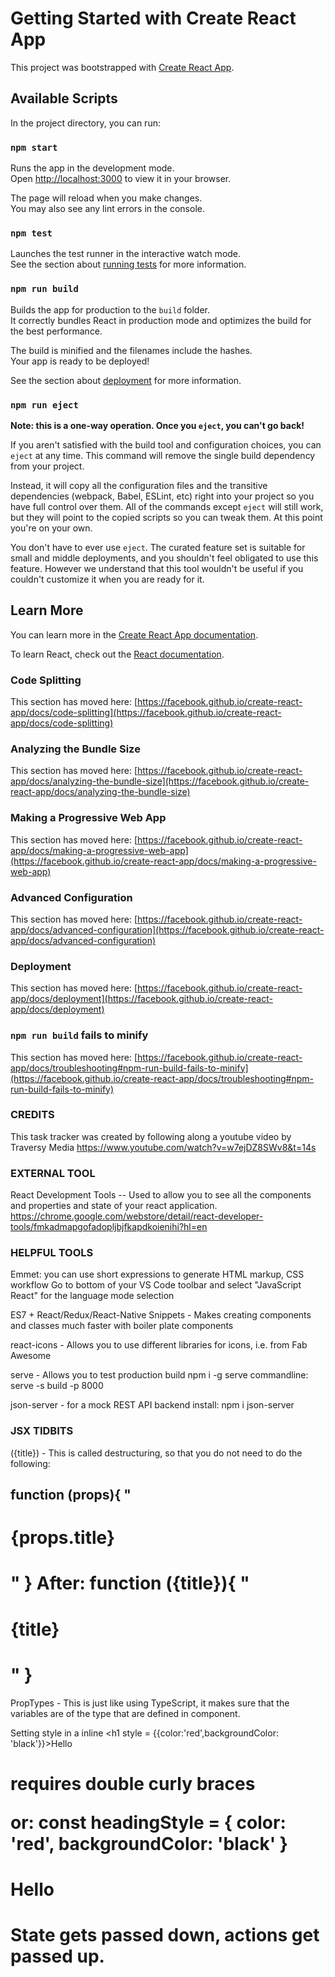# Getting Started with Create React App

This project was bootstrapped with [Create React App](https://github.com/facebook/create-react-app).

## Available Scripts

In the project directory, you can run:

### `npm start`

Runs the app in the development mode.\
Open [http://localhost:3000](http://localhost:3000) to view it in your browser.

The page will reload when you make changes.\
You may also see any lint errors in the console.

### `npm test`

Launches the test runner in the interactive watch mode.\
See the section about [running tests](https://facebook.github.io/create-react-app/docs/running-tests) for more information.

### `npm run build`

Builds the app for production to the `build` folder.\
It correctly bundles React in production mode and optimizes the build for the best performance.

The build is minified and the filenames include the hashes.\
Your app is ready to be deployed!

See the section about [deployment](https://facebook.github.io/create-react-app/docs/deployment) for more information.

### `npm run eject`

**Note: this is a one-way operation. Once you `eject`, you can't go back!**

If you aren't satisfied with the build tool and configuration choices, you can `eject` at any time. This command will remove the single build dependency from your project.

Instead, it will copy all the configuration files and the transitive dependencies (webpack, Babel, ESLint, etc) right into your project so you have full control over them. All of the commands except `eject` will still work, but they will point to the copied scripts so you can tweak them. At this point you're on your own.

You don't have to ever use `eject`. The curated feature set is suitable for small and middle deployments, and you shouldn't feel obligated to use this feature. However we understand that this tool wouldn't be useful if you couldn't customize it when you are ready for it.

## Learn More

You can learn more in the [Create React App documentation](https://facebook.github.io/create-react-app/docs/getting-started).

To learn React, check out the [React documentation](https://reactjs.org/).

### Code Splitting

This section has moved here: [https://facebook.github.io/create-react-app/docs/code-splitting](https://facebook.github.io/create-react-app/docs/code-splitting)

### Analyzing the Bundle Size

This section has moved here: [https://facebook.github.io/create-react-app/docs/analyzing-the-bundle-size](https://facebook.github.io/create-react-app/docs/analyzing-the-bundle-size)

### Making a Progressive Web App

This section has moved here: [https://facebook.github.io/create-react-app/docs/making-a-progressive-web-app](https://facebook.github.io/create-react-app/docs/making-a-progressive-web-app)

### Advanced Configuration

This section has moved here: [https://facebook.github.io/create-react-app/docs/advanced-configuration](https://facebook.github.io/create-react-app/docs/advanced-configuration)

### Deployment

This section has moved here: [https://facebook.github.io/create-react-app/docs/deployment](https://facebook.github.io/create-react-app/docs/deployment)

### `npm run build` fails to minify

This section has moved here: [https://facebook.github.io/create-react-app/docs/troubleshooting#npm-run-build-fails-to-minify](https://facebook.github.io/create-react-app/docs/troubleshooting#npm-run-build-fails-to-minify)

### CREDITS
This task tracker was created by following along a youtube video by 
Traversy Media 
https://www.youtube.com/watch?v=w7ejDZ8SWv8&t=14s

### EXTERNAL TOOL
React Development Tools -- Used to allow you to see all the components and properties and state of your react application.
https://chrome.google.com/webstore/detail/react-developer-tools/fmkadmapgofadopljbjfkapdkoienihi?hl=en

### HELPFUL TOOLS
Emmet:  you can use short expressions to generate HTML markup, CSS workflow
Go to bottom of your VS Code toolbar and select "JavaScript React" for the language mode selection

ES7 + React/Redux/React-Native Snippets - Makes creating components and classes much faster with boiler plate components

react-icons - Allows you to use different libraries for icons, i.e. from Fab Awesome

serve - Allows you to test production build
npm i -g serve
commandline: serve -s build -p 8000

json-server - for a mock REST API backend
install: npm i json-server

### JSX TIDBITS
({title}) - This is called destructuring, so that you do not need to do the following:
<h2>
function (props){
    "<h1>{props.title}<h1>"
}
After:
function ({title}){
   "<h1>{title}<h1>"
}
</h2>
PropTypes - This is just like using TypeScript, it makes sure that the variables are of the type that are defined in component.

Setting style in a inline <h1 style = {{color:'red',backgroundColor: 'black'}}>Hello<h1> requires double curly braces


or:
const headingStyle = {
    color: 'red', 
    backgroundColor: 'black'
}

<h1 style ={headingStyle}>Hello<h1>

State gets passed down, actions get passed up.